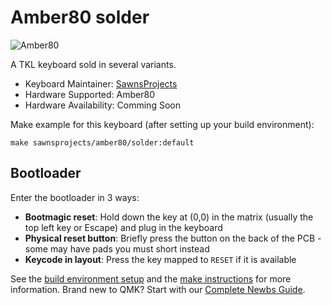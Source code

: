 # Amber80 solder

![Amber80](https://i.imgur.com/ygUgpqZ.jpg)

A TKL keyboard sold in several variants.

* Keyboard Maintainer: [SawnsProjects](https://github.com/MaiTheSan)
* Hardware Supported: Amber80 
* Hardware Availability: Comming Soon

Make example for this keyboard (after setting up your build environment):

    make sawnsprojects/amber80/solder:default
	

## Bootloader

Enter the bootloader in 3 ways:

* **Bootmagic reset**: Hold down the key at (0,0) in the matrix (usually the top left key or Escape) and plug in the keyboard
* **Physical reset button**: Briefly press the button on the back of the PCB - some may have pads you must short instead
* **Keycode in layout**: Press the key mapped to `RESET` if it is available

See the [build environment setup](https://docs.qmk.fm/#/getting_started_build_tools) and the [make instructions](https://docs.qmk.fm/#/getting_started_make_guide) for more information. Brand new to QMK? Start with our [Complete Newbs Guide](https://docs.qmk.fm/#/newbs).
